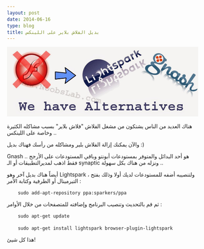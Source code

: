 ```yaml
---
layout: post 
date: 2014-06-16
type: blog
title: بديل الفلاش بلاير على اللينكس
---
```





![بدائل الفلاش بلاير على اللينكس](/assets/flashplayer-alternatives-linux.jpg "بدائل الفلاش بلاير على اللينكس")


هناك العديد من الناس يشتكون من مشغل الفلاش "فلاش بلاير" بسبب مشاكله الكثيرة وخاصة على اللينكس ..

والآن يمكنك إزالة الفلاش بلير ومشاكله من رأسك فهناك بديل :)

Gnash هو أحد البدائل والمتوفر بمستودعات أبونتو وباقي المستودعات على الأرجح .. فقط اذهب لمديرالتطبيقات أو الـ synaptic ونزله من هناك بكل سهولة ..

أيضاً هناك بديل آخر وهو Lightspark ، ولتنصيبه أضفه للمستودعات لديك أولا وذلك بفتح التيرمينال أو الطرفية وكتابة الأمر :

		sudo add-apt-repository ppa:sparkers/ppa

ثم قم بالتحديث وتنصيب البرنامج وإضافته للمتصفحات من خلال الأوامر :

		sudo apt-get update 

		sudo apt-get install lightspark browser-plugin-lightspark 

     

هذا كل شيئ! 